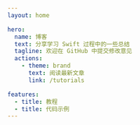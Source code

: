 ```yaml
---
layout: home

hero:
  name: 博客
  text: 分享学习 Swift 过程中的一些总结
  tagline: 欢迎在 GitHub 中提交修改意见
  actions:
    - theme: brand
      text: 阅读最新文章
      link: /tutorials

features:
  - title: 教程
  - title: 代码示例
---
```

